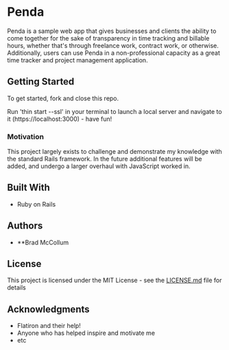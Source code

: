 # Penda

Penda is a sample web app that gives businesses and clients the ability to come together for the sake of transparency in time tracking and billable hours, whether that's through freelance work, contract work, or otherwise. Additionally, users can use Penda in a non-professional capacity as a great time tracker and project management application. 

## Getting Started

To get started, fork and close this repo.

Run 'thin start --ssl' in your terminal to launch a local server and navigate to it (https://localhost:3000) - have fun!

### Motivation

This project largely exists to challenge and demonstrate my knowledge with the standard Rails framework. In the future additional features will be added, and undergo a larger overhaul with JavaScript worked in. 

## Built With

* Ruby on Rails

## Authors

* **Brad McCollum

## License

This project is licensed under the MIT License - see the [LICENSE.md](LICENSE.md) file for details

## Acknowledgments

* Flatiron and their help!
* Anyone who has helped inspire and motivate me
* etc